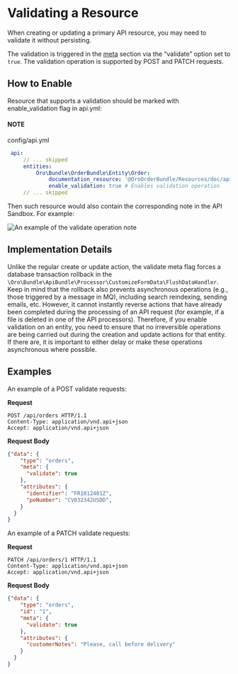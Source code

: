 <a id="web-services-api-validate-operation"></a>

# Validating a Resource

When creating or updating a primary API resource, you may need to validate it without persisting.

The validation is triggered in the <a href="http://jsonapi.org/format/#document-meta" target="_blank">meta</a> section via the “validate” option set to `true`. The validation operation is supported by POST and PATCH requests.

## How to Enable

Resource that supports a validation should be marked with enable_validation flag in api.yml:

#### NOTE
config/api.yml
```yaml
 api:
     // ... skipped
     entities:
         Oro\Bundle\OrderBundle\Entity\Order:
             documentation_resource: '@OroOrderBundle/Resources/doc/api/order.md'
             enable_validation: true # Enables validation operation
     // ... skipped
```

Then such resource would also contain the corresponding note in the API Sandbox. For example:

![An example of the validate operation note](img/backend/api/validate_operation_note.png)

## Implementation Details

Unlike the regular create or update action, the validate meta flag forces a database transaction rollback in the `\Oro\Bundle\ApiBundle\Processor\CustomizeFormData\FlushDataHandler`. Keep in mind that the rollback also prevents asynchronous operations (e.g., those triggered by a message in MQ), including search reindexing, sending emails, etc. However, it cannot instantly reverse actions that have already been completed during the processing of an API request (for example, if a file is deleted in one of the API processors). Therefore, if you enable validation on an entity, you need to ensure that no irreversible operations are being carried out during the creation and update actions for that entity. If there are, it is important to either delay or make these operations asynchronous where possible.

## Examples

An example of a POST validate requests:

**Request**

```http
POST /api/orders HTTP/1.1
Content-Type: application/vnd.api+json
Accept: application/vnd.api+json
```

**Request Body**

```json
{"data": {
    "type": "orders",
    "meta": {
      "validate": true
    },
    "attributes": {
      "identifier": "FR1012401Z",
      "poNumber": "CV032342USDD",
    }
  }
}
```

An example of a PATCH validate requests:

**Request**

```http
PATCH /api/orders/1 HTTP/1.1
Content-Type: application/vnd.api+json
Accept: application/vnd.api+json
```

**Request Body**

```json
{"data": {
    "type": "orders",
    "id": "1",
    "meta": {
      "validate": true
    },
    "attributes": {
      "customerNotes": "Please, call before delivery"
    }
  }
}
```

<!-- Frontend -->
